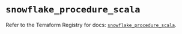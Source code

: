 # `snowflake_procedure_scala`

Refer to the Terraform Registry for docs: [`snowflake_procedure_scala`](https://registry.terraform.io/providers/snowflakedb/snowflake/2.1.1/docs/resources/procedure_scala).
